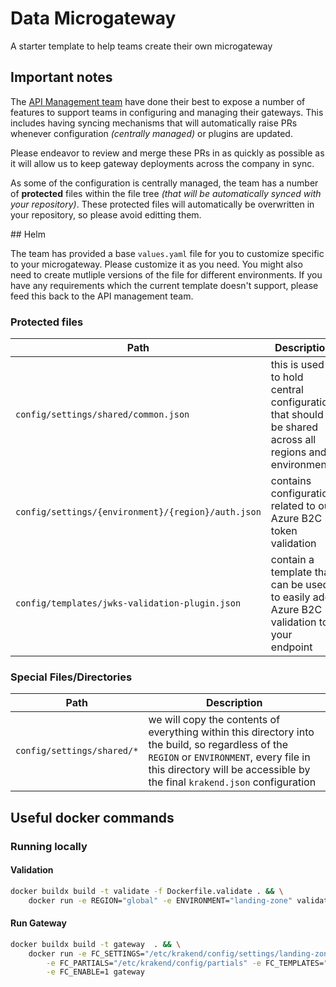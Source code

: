 # Data Microgateway

A starter template to help teams create their own microgateway

## Important notes

The [API Management team](https://calmisland.atlassian.net/wiki/spaces/AM/overview?homepageId=2619113904) have done their best to expose a number of features to support teams in configuring and managing their gateways. This includes having syncing mechanisms that will automatically raise PRs whenever configuration _(centrally managed)_ or plugins are updated.

Please endeavor to review and merge these PRs in as quickly as possible as it will allow us to keep gateway deployments across the company in sync.

As some of the configuration is centrally managed, the team has a number of **protected** files within the file tree _(that will be automatically synced with your repository)_. These protected files will automatically be overwritten in your repository, so please avoid editting them.

## Helm

The team has provided a base `values.yaml` file for you to customize specific to your microgateway. Please customize it
as you need. You might also need to create mutliple versions of the file for different environments. If you have any
requirements which the current template doesn't support, please feed this back to the API management team.

### Protected files

| Path                                               | Description                                                                                          |
| -------------------------------------------------- | ---------------------------------------------------------------------------------------------------- |
| `config/settings/shared/common.json`               | this is used to hold central configuration that should be shared across all regions and environments |
| `config/settings/{environment}/{region}/auth.json` | contains configuration related to our Azure B2C token validation                                     |
| `config/templates/jwks-validation-plugin.json`     | contain a template that can be used to easily add Azure B2C validation to your endpoint              |

### Special Files/Directories

| Path                       | Description                                                                                                                                                                                                             |
| -------------------------- | ----------------------------------------------------------------------------------------------------------------------------------------------------------------------------------------------------------------------- |
| `config/settings/shared/*` | we will copy the contents of everything within this directory into the build, so regardless of the `REGION` or `ENVIRONMENT`, every file in this directory will be accessible by the final `krakend.json` configuration |


## Useful docker commands

### Running locally

#### Validation

```sh
docker buildx build -t validate -f Dockerfile.validate . && \
    docker run -e REGION="global" -e ENVIRONMENT="landing-zone" validate
```

#### Run Gateway

```sh
docker buildx build -t gateway  . && \
    docker run -e FC_SETTINGS="/etc/krakend/config/settings/landing-zone/global" \
        -e FC_PARTIALS="/etc/krakend/config/partials" -e FC_TEMPLATES="/etc/krakend/config/templates" \
        -e FC_ENABLE=1 gateway
```
